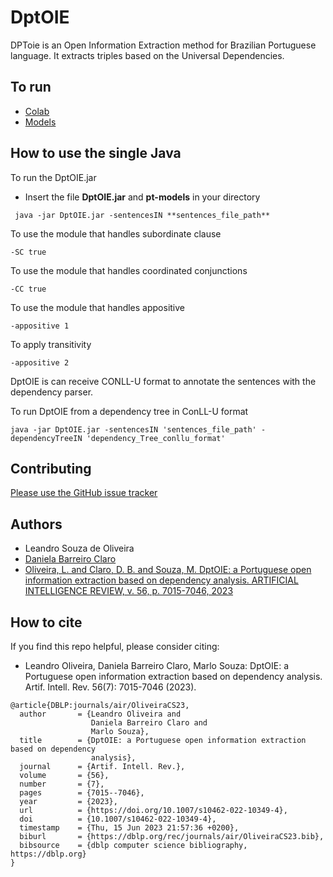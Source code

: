 # DptOIE 
DPToie is an Open Information Extraction method for Brazilian Portuguese language. It extracts triples based on the Universal Dependencies. 

## To run
- [Colab](https://colab.research.google.com/drive/1-vFNmw9lx2cilpTwDVAqTF_m9yeCKG8h?usp=sharing)
- [Models](https://drive.google.com/drive/folders/1U7p3o2dvWMN0xecocCcsHh7uPmaW1Zmh?usp=drive_link)

## How to use the single Java
To run the DptOIE.jar
- Insert the file **DptOIE.jar** and **pt-models** in your directory

```
 java -jar DptOIE.jar -sentencesIN **sentences_file_path**
```
To use the module that handles subordinate clause
```
-SC true
```
To use the module that handles coordinated conjunctions
```
-CC true
```
To use the module that handles appositive
```
-appositive 1
```
To apply transitivity
```
-appositive 2
```
DptOIE is can receive CONLL-U format to annotate the sentences with the dependency parser. 

To run DptOIE from a dependency tree in ConLL-U format
```
java -jar DptOIE.jar -sentencesIN 'sentences_file_path' -dependencyTreeIN 'dependency_Tree_conllu_format'
```
## Contributing
[Please use the GitHub issue tracker](https://github.com/FORMAS/DptOIE/issues)

## Authors
* Leandro Souza de Oliveira
* [Daniela Barreiro Claro](http://formas.ufba.br/dclaro/)
* [Oliveira, L. and Claro, D. B. and Souza, M. DptOIE: a Portuguese open information extraction based on dependency analysis. ARTIFICIAL INTELLIGENCE REVIEW, v. 56, p. 7015-7046, 2023](https://dl.acm.org/doi/abs/10.1007/s10462-022-10349-4)

## How to cite
If you find this repo helpful, please consider citing:
* 	Leandro Oliveira, Daniela Barreiro Claro, Marlo Souza: DptOIE: a Portuguese open information extraction based on dependency analysis. Artif. Intell. Rev. 56(7): 7015-7046 (2023).
```
@article{DBLP:journals/air/OliveiraCS23,
  author       = {Leandro Oliveira and
                  Daniela Barreiro Claro and
                  Marlo Souza},
  title        = {DptOIE: a Portuguese open information extraction based on dependency
                  analysis},
  journal      = {Artif. Intell. Rev.},
  volume       = {56},
  number       = {7},
  pages        = {7015--7046},
  year         = {2023},
  url          = {https://doi.org/10.1007/s10462-022-10349-4},
  doi          = {10.1007/s10462-022-10349-4},
  timestamp    = {Thu, 15 Jun 2023 21:57:36 +0200},
  biburl       = {https://dblp.org/rec/journals/air/OliveiraCS23.bib},
  bibsource    = {dblp computer science bibliography, https://dblp.org}
}
```


